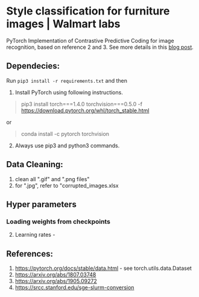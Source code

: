 # Style classification for furniture images | Walmart labs
PyTorch Implementation of Contrastive Predictive Coding for image recognition, based on reference 2 and 3. 
See more details in this [blog post](https://mf1024.github.io/2019/05/27/contrastive-predictive-coding/).

## Dependecies:
Run ```pip3 install -r requirements.txt``` and then 
1. Install PyTorch using following instructions. 
> pip3 install torch===1.4.0 torchvision===0.5.0 -f https://download.pytorch.org/whl/torch_stable.html
>
or 
> conda install -c pytorch torchvision
>
2. Always use pip3 and python3 commands. 

## Data Cleaning:
1) clean all ".gif" and ".png files"
2) for ".jpg", refer to "corrupted_images.xlsx

## Hyper parameters 
### Loading weights from checkpoints

2) Learning rates - 




## References:
1) https://pytorch.org/docs/stable/data.html - see torch.utils.data.Dataset
2) https://arxiv.org/abs/1807.03748
3) https://arxiv.org/abs/1905.09272
4) https://srcc.stanford.edu/sge-slurm-conversion

